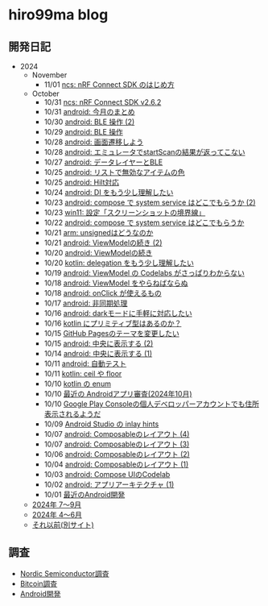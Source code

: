 # hiro99ma blog

## 開発日記

* 2024
  * November
    * 11/01 [ncs: nRF Connect SDK のはじめ方](2024/11/20241101-ncs.md)
  * October
    * 10/31 [ncs: nRF Connect SDK v2.6.2](2024/10/20241031-ncs.md)
    * 10/31 [android: 今月のまとめ](2024/10/20241031-and.md)
    * 10/30 [android: BLE 操作 (2)](2024/10/20241030-and.md)
    * 10/29 [android: BLE 操作](2024/10/20241029-and.md)
    * 10/28 [android: 画面遷移しよう](2024/10/20241028-and2.md)
    * 10/28 [android: エミュレータでstartScanの結果が返ってこない](2024/10/20241028-and.md)
    * 10/27 [android: データレイヤーとBLE](2024/10/20241027-and.md)
    * 10/25 [android: リストで無効なアイテムの色](2024/10/20241025-and2.md)
    * 10/25 [android: Hilt対応](2024/10/20241025-and.md)
    * 10/24 [android: DI をもう少し理解したい](2024/10/20241024-di.md)
    * 10/23 [android: compose で system service はどこでもらうか (2)](2024/10/20241023-and.md)
    * 10/23 [win11: 設定「スクリーンショットの境界線」](2024/10/20241023-win.md)
    * 10/22 [android: compose で system service はどこでもらうか](2024/10/20241022-and.md)
    * 10/21 [arm: unsignedはどうなのか](2024/10/20241021-arm.md)
    * 10/21 [android: ViewModelの続き (2)](2024/10/20241021-and.md)
    * 10/20 [android: ViewModelの続き](2024/10/20241020-and.md)
    * 10/20 [kotlin: delegation をもう少し理解したい](2024/10/20241020-kot.md)
    * 10/19 [android: ViewModel の Codelabs がさっぱりわからない](2024/10/20241019-and.md)
    * 10/18 [android: ViewModel をやらねばならぬ](2024/10/20241018-and2.md)
    * 10/18 [android: onClick が使えるもの](2024/10/20241018-and.md)
    * 10/17 [android: 非同期処理](2024/10/20241017-and.md)
    * 10/16 [android: darkモードに手軽に対応したい](2024/10/20241016-and.md)
    * 10/16 [kotlin にプリミティブ型はあるのか？](2024/10/20241016-kot.md)
    * 10/15 [GitHub Pagesのテーマを変更したい](2024/10/20241015-ghp.md)
    * 10/15 [android: 中央に表示する (2)](2024/10/20241015-and.md)
    * 10/14 [android: 中央に表示する (1)](2024/10/20241014-and.md)
    * 10/11 [android: 自動テスト](2024/10/20241011-and.md)
    * 10/11 [kotlin: ceil や floor](2024/10/20241011-kot.md)
    * 10/10 [kotlin の enum](2024/10/20241010-kot.md)
    * 10/10 [最近の Androidアプリ審査(2024年10月)](2024/10/20241010-gpc2.md)
    * 10/10 [Google Play Consoleの個人デベロッパーアカウントでも住所表示されるようだ](2024/10/20241010-gpc.md)
    * 10/09 [Android Studio の inlay hints](2024/10/20241009-and.md)
    * 10/07 [android: Composableのレイアウト (4)](2024/10/20241008-and.md)
    * 10/07 [android: Composableのレイアウト (3)](2024/10/20241007-and.md)
    * 10/06 [android: Composableのレイアウト (2)](2024/10/20241006-and.md)
    * 10/04 [android: Composableのレイアウト (1)](2024/10/20241004-and.md)
    * 10/03 [android: Compose UIのCodelab](2024/10/20241003-and0.md)
    * 10/02 [android: アプリアーキテクチャ (1)](2024/10/20241002-and.md)
    * 10/01 [最近のAndroid開発](2024/10/20241001-and.md)
  * [2024年 7～9月](2024/2024-2.md)
  * [2024年 4～6月](2024/2024-1.md)
  * [それ以前(別サイト)](https://hiro99ma.blogspot.com/)

## 調査

* [Nordic Semiconductor調査](nrf/index.md)
* [Bitcoin調査](bitcoin/index.md)
* [Android開発](android/index.md)

